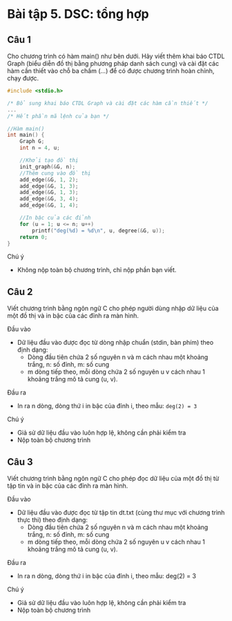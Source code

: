 # Bài tập 5. DSC: tổng hợp
## Câu 1
Cho chương trình có hàm main() như bên dưới. Hãy viết thêm khai báo CTDL Graph (biểu diễn đồ thị bằng phương pháp danh sách cung) và cài đặt các hàm cần thiết vào chỗ ba chấm (...) để có được chương trình hoàn chỉnh, chạy được.
```c
#include <stdio.h>

/* Bổ sung khai báo CTDL Graph và cài đặt các hàm cần thiết */
...
/* Hết phần mã lệnh của bạn */

//Hàm main()
int main() {
    Graph G;
    int n = 4, u;

    //Khởi tạo đồ thị
    init_graph(&G, n);
    //Thêm cung vào đồ thị
    add_edge(&G, 1, 2);
    add_edge(&G, 1, 3);
    add_edge(&G, 1, 3);
    add_edge(&G, 3, 4);
    add_edge(&G, 1, 4);

    //In bậc của các đỉnh
    for (u = 1; u <= n; u++)
        printf("deg(%d) = %d\n", u, degree(&G, u));
    return 0;
}
```
Chú ý
- Không nộp toàn bộ chương trình, chỉ nộp phần bạn viết.

## Câu 2
Viết chương trình bằng ngôn ngữ C cho phép người dùng nhập dữ liệu của một đồ thị và in bậc của các đỉnh ra màn hình.

Đầu vào
- Dữ liệu đầu vào được đọc từ dòng nhập chuẩn (stdin, bàn phím) theo định dạng:
  - Dòng đầu tiên chứa 2 số nguyên n và m cách nhau một khoảng trắng, n: số đỉnh, m: số cung
  - m dòng tiếp theo, mỗi dòng chứa 2 số nguyên u v cách nhau 1 khoảng trắng mô tả cung (u, v).

Đầu ra
- In ra n dòng, dòng thứ i in bậc của đỉnh i, theo mẫu: `deg(2) = 3`

Chú ý
- Giả sử dữ liệu đầu vào luôn hợp lệ, không cần phải kiểm tra
- Nộp toàn bộ chương trình

## Câu 3
Viết chương trình bằng ngôn ngữ C cho phép đọc dữ liệu của một đồ thị từ tập tin và in bậc của các đỉnh ra màn hình.

Đầu vào
- Dữ liệu đầu vào được đọc từ tập tin dt.txt (cùng thư mục với chương trình thực thi) theo định dạng:
  - Dòng đầu tiên chứa 2 số nguyên n và m cách nhau một khoảng trắng, n: số đỉnh, m: số cung
  - m dòng tiếp theo, mỗi dòng chứa 2 số nguyên u v cách nhau 1 khoảng trắng mô tả cung (u, v).

Đầu ra
- In ra n dòng, dòng thứ i in bậc của đỉnh i, theo mẫu: deg(2) = 3

Chú ý
- Giả sử dữ liệu đầu vào luôn hợp lệ, không cần phải kiểm tra
- Nộp toàn bộ chương trình

